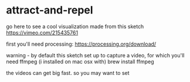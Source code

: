 # attract-and-repel

go here to see a cool visualization made from this sketch
https://vimeo.com/215435761

first you'll need processing:
https://processing.org/download/

warning - by default this sketch set up to capture a video, for which you'll need ffmpeg (i installed on mac osx with)
brew install ffmpeg

the videos can get big fast.  so you may want to set 
